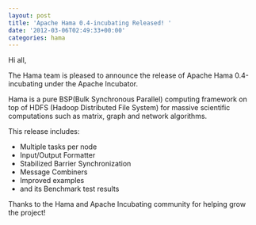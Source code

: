 ```yaml
---
layout: post
title: 'Apache Hama 0.4-incubating Released! '
date: '2012-03-06T02:49:33+00:00'
categories: hama
---
```

Hi all,

The Hama team is pleased to announce the release of Apache Hama 0.4-incubating under the Apache Incubator.

Hama is a pure BSP(Bulk Synchronous Parallel) computing framework on top of HDFS (Hadoop Distributed File System) for massive scientific computations such as matrix, graph and network algorithms.

This release includes:

 * Multiple tasks per node
 * Input/Output Formatter
 * Stabilized Barrier Synchronization
 * Message Combiners
 * Improved examples
 * and its Benchmark test results

Thanks to the Hama and Apache Incubating community for helping grow the project!

